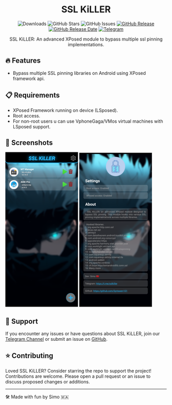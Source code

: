 <div align="center">
  

# SSL KiLLER

![Downloads](https://img.shields.io/github/downloads/Xposed-Modules-Repo/com.simo.ssl.killer/total)
![GitHub Stars](https://img.shields.io/github/stars/Xposed-Modules-Repo/com.simo.ssl.killer)
![GitHub Issues](https://img.shields.io/github/issues/Xposed-Modules-Repo/com.simo.ssl.killer)
[![GitHub Release](https://img.shields.io/github/v/release/Xposed-Modules-Repo/com.simo.ssl.killer)](https://github.com/Xposed-Modules-Repo/com.simo.ssl.killer/releases)
[![GitHub Release Date](https://img.shields.io/github/release-date/Xposed-Modules-Repo/com.simo.ssl.killer)](https://github.com/Xposed-Modules-Repo/com.simo.ssl.killer/releases)
[![Telegram](https://img.shields.io/badge/Telegram-Channel-blue.svg?logo=telegram)](https://t.me/sslkiller)

SSL KiLLER: An advanced XPosed module to bypass multiple ssl pinning implementations.
</div>

## 🔥 Features

- Bypass multiple SSL pinning libraries on Android using XPosed framework api.

## 📋 Requirements

- XPosed Framework running on device (LSposed).
- Root access.
- For non-root users u can use VphoneGaga/VMos virtual machines with LSposed support.

## 📱 Screenshots
<p float="left">
  <img src="https://raw.githubusercontent.com/Xposed-Modules-Repo/com.simo.ssl.killer/main/2.png" width="45%" />
  <img src="https://raw.githubusercontent.com/Xposed-Modules-Repo/com.simo.ssl.killer/main/1.png" width="45%" /> 
</p>

## 💬 Support

If you encounter any issues or have questions about SSL KiLLER, join our [Telegram Channel](https://t.me/sslkiller) or submit an issue on [GitHub](https://github.com/Xposed-Modules-Repo/com.simo.ssl.killer/issues).

## ⭐ Contributing

Loved SSL KiLLER? Consider starring the repo to support the project! Contributions are welcome. Please open a pull request or an issue to discuss proposed changes or additions.

---

🛠️ Made with fun by Simo 🇲🇦
